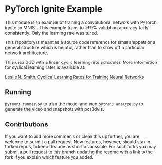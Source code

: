 # PyTorch Ignite Example

This module is an example of training a convolutional network with PyTorch
ignite on MNIST. This example trains to >99% validation accuracy fairly
consistently. Only the learning rate was tuned.

This repository is meant as a source code reference for small snippets or a
general structure which is helpful, rather than to show off a particular
network architecture.

This uses SGD with a linear cyclic learning rate scheduler. More information
for cyclical learning rates is available at:

[Leslie N. Smith, Cyclical Learning Rates for Training Neural Networks](https://ieeexplore.ieee.org/stamp/stamp.jsp?tp=&arnumber=7926641)

## Running

`python3 runner.py` to trian the model and then `python3 analyze.py` to
generate the video and snapshots with pca3dvis.

## Contributions

If you want to add more comments or clean this up further, you are welcome to
submit a pull request. New features, however, should stay in forked repos,
to keep this one as short as possible. For such forks you may submit a
pull request to this branch updating the readme with a link to the fork
if you explain which feature you added.
